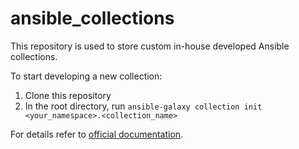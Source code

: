 # ansible_collections

This repository is used to store custom in-house developed Ansible collections.

To start developing a new collection:
1.  Clone this repository
2.  In the root directory, run `ansible-galaxy collection init <your_namespace>.<collection_name>`

For details refer to [official documentation](https://docs.ansible.com/ansible/latest/dev_guide/developing_collections_creating.html).